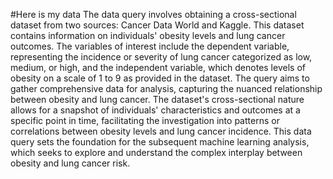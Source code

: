 #Here is my data
The data query involves obtaining a cross-sectional dataset from two sources: Cancer Data World and Kaggle. This dataset contains information on individuals' obesity levels and lung cancer outcomes. The variables of interest include the dependent variable, representing the incidence or severity of lung cancer categorized as low, medium, or high, and the independent variable, which denotes levels of obesity on a scale of 1 to 9 as provided in the dataset. The query aims to gather comprehensive data for analysis, capturing the nuanced relationship between obesity and lung cancer. The dataset's cross-sectional nature allows for a snapshot of individuals' characteristics and outcomes at a specific point in time, facilitating the investigation into patterns or correlations between obesity levels and lung cancer incidence. This data query sets the foundation for the subsequent machine learning analysis, which seeks to explore and understand the complex interplay between obesity and lung cancer risk.


